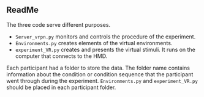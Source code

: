 ## ReadMe

The three code serve different purposes.

- `Server_vrpn.py` monitors and controls the procedure of the experiment.
- `Environments.py` creates elements of the virtual environments.
- `experiment_VR.py` creates and presents the virtual stimuli. It runs on the computer that connects to the HMD.

Each participant had a folder to store the data. The folder name contains information about the condition or condition sequence that the participant went through during the experiment. `Environments.py` and `experiment_VR.py` should be placed in each participant folder.